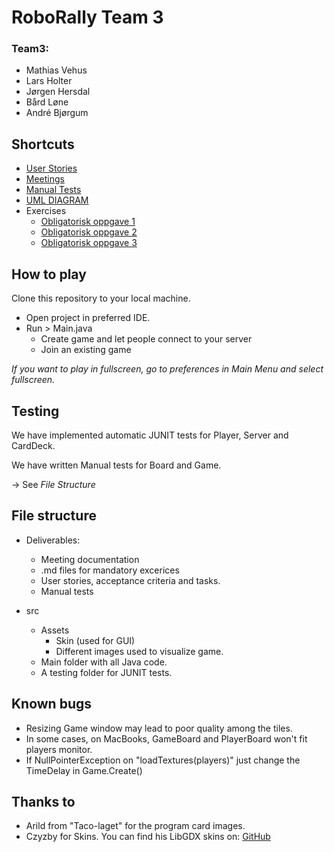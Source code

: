 # RoboRally Team 3 
### Team3: 
- Mathias Vehus
- Lars Holter 
- Jørgen Hersdal 
- Bård Løne
- André Bjørgum

## Shortcuts  
- [User Stories](https://github.com/MVehus/Team3/blob/main/Deliverables/Spesifikasjoner.md)
- [Meetings](https://github.com/MVehus/Team3/tree/main/Deliverables/m%C3%B8tereferat)
- [Manual Tests](https://github.com/MVehus/Team3/blob/main/Deliverables/ManuelleTester.md)
- [UML DIAGRAM](https://app.creately.com/diagram/E4uRJsPIcEz/edit)
- Exercises
    - [Obligatorisk oppgave 1](https://github.com/MVehus/Team3/blob/main/Deliverables/ObligatoriskOppgave1.md)
    - [Obligatorisk oppgave 2](https://github.com/MVehus/Team3/blob/main/Deliverables/ObligatoriskOppgave2.md)
    - [Obligatorisk oppgave 3](https://github.com/MVehus/Team3/blob/main/Deliverables/ObligatoriskOppgave3.md)

## How to play 

Clone this repository to your local machine.
- Open project in preferred IDE. 
- Run > Main.java
  - Create game and let people connect to your server
  - Join an existing game 

*If you want to play in fullscreen, go to preferences in Main Menu and select fullscreen.*

## Testing 

We have implemented automatic JUNIT tests for Player, Server and CardDeck. 

We have written Manual tests for Board and Game.

-> See *File Structure*

## File structure 
- Deliverables:
    - Meeting documentation
    - .md files for mandatory excerices
    - User stories, acceptance criteria and tasks. 
    - Manual tests 
  
- src 
    - Assets 
        - Skin (used for GUI)
        - Different images used to visualize game. 
    - Main folder with all Java code. 
    - A testing folder for JUNIT tests. 
    
## Known bugs
- Resizing Game window may lead to poor quality among the tiles.
- In some cases, on MacBooks, GameBoard and PlayerBoard won't fit players monitor. 
- If NullPointerException on "loadTextures(players)" just change the TimeDelay in Game.Create()


## Thanks to
- Arild from "Taco-laget" for the program card images.
- Czyzby for Skins. You can find his LibGDX skins on: [GitHub](https://github.com/czyzby/gdx-skins)
